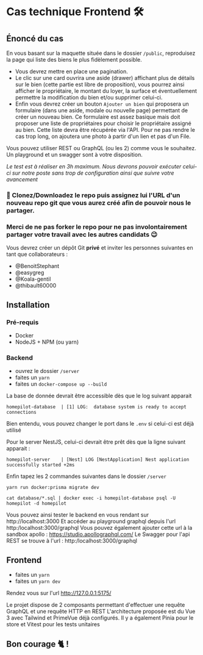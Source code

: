 # Cas technique Frontend 🛠️

## Énoncé du cas

En vous basant sur la maquette située dans le dossier `/public`, reproduisez la page qui liste des biens le plus fidèlement possible.

- Vous devrez mettre en place une pagination.
- Le clic sur une card ouvrira une aside (drawer) affichant plus de détails sur le bien (cette partie est libre de proposition), vous pourrez ainsi afficher le propriétaire, le montant du loyer, la surface et éventuellement permettre la modification du bien et/ou supprimer celui-ci.
- Enfin vous devrez créer un bouton `Ajouter un bien` qui proposera un formulaire (dans une aside, modale ou nouvelle page) permettant de créer un nouveau bien. Ce formulaire est assez basique mais doit proposer une liste de propriétaires pour choisir le propriétaire assigné au bien. Cette liste devra être récupérée via l'API. Pour ne pas rendre le cas trop long, on ajoutera une photo à partir d'un lien et pas d'un File.

Vous pouvez utiliser REST ou GraphQL (ou les 2) comme vous le souhaitez. Un playground et un swagger sont à votre disposition.

_Le test est à réaliser en 3h maximum. Nous devrons pouvoir exécuter celui-ci sur notre poste sans trop de configuration ainsi que suivre votre avancement_

### 🚀 Clonez/Downloadez le repo puis assignez lui l'URL d'un nouveau repo git que vous aurez créé afin de pouvoir nous le partager.

### Merci de ne pas forker le repo pour ne pas involontairement partager votre travail avec les autres candidats 😉

Vous devrez créer un dépôt Git **privé** et inviter les personnes suivantes en tant que collaborateurs :

- @BenoitStephant
- @easygreg
- @Koala-gentil
- @thibault60000

## Installation

### Pré-requis

- Docker
- NodeJS + NPM (ou yarn)

### Backend

- ouvrez le dossier `/server`
- faites un `yarn`
- faites un `docker-compose up --build`

La base de donnée devrait être accessible dès que le log suivant apparait

```
homepilot-database  | [1] LOG:  database system is ready to accept connections
```

Bien entendu, vous pouvez changer le port dans le `.env` si celui-ci est déjà utilisé

Pour le server NestJS, celui-ci devrait être prêt dès que la ligne suivant apparait :

```
homepilot-server    | [Nest] LOG [NestApplication] Nest application successfully started +2ms
```

Enfin tapez les 2 commandes suivantes dans le dossier `/server`

```
yarn run docker:prisma migrate dev
```

```
cat database/*.sql | docker exec -i homepilot-database psql -U homepilot -d homepilot
```

Vous pouvez ainsi tester le backend en vous rendant sur http://localhost:3000
Et accéder au playground graphql depuis l'url http:/localhost:3000/graphql
Vous pouvez également ajouter cette url à la sandbox apollo : https://studio.apollographql.com/
Le Swagger pour l'api REST se trouve à l'url : http:/localhost:3000/graphql

## Frontend

- faites un `yarn`
- faites un `yarn dev`

Rendez vous sur l'url http://127.0.0.1:5175/

Le projet dispose de 2 composants permettant d'effectuer une requête GraphQL et une requête HTTP en REST
L'architecture proposée est du Vue 3 avec Tailwind et PrimeVue déjà configurés.
Il y a également Pinia pour le store et Vitest pour les tests unitaires

## Bon courage 🐈 !
